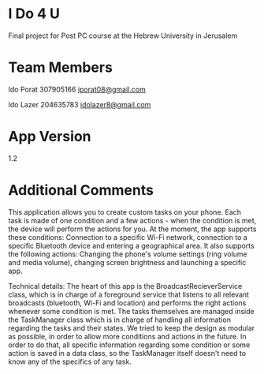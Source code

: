 # I Do 4 U
Final project for Post PC course at the Hebrew University in Jerusalem

# Team Members
Ido Porat 307905166 iporat08@gmail.com

Ido Lazer 204635783 idolazer8@gmail.com

# App Version
1.2

# Additional Comments
This application allows you to create custom tasks on your phone. Each task is made of one condition and a few actions - when the condition is met, the device will perform the actions for you. At the moment, the app supports these conditions: Connection to a specific Wi-Fi network, connection to a specific Bluetooth device and entering a geographical area. It also supports the following actions: Changing the phone's volume settings (ring volume and media volume), changing screen brightness and launching a specific app.

Technical details:
The heart of this app is the BroadcastRecieverService class, which is in charge of a foreground service that listens to all relevant broadcasts (bluetooth, Wi-Fi and location) and performs the right actions whenever some condition is met. The tasks themselves are managed inside the TaskManager class which is in charge of handling all information regarding the tasks and their states. We tried to keep the design as modular as possible, in order to allow more conditions and actions in the future. In order to do that, all specific information regarding some condition or some action is saved in a data class, so the TaskManager itself doesn't need to know any of the specifics of any task.

